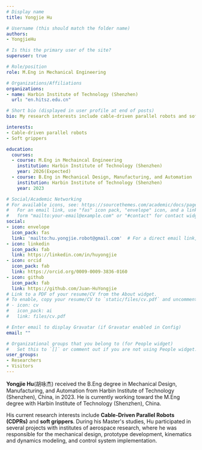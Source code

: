 ```yaml
---
# Display name
title: Yongjie Hu

# Username (this should match the folder name)
authors:
- YongjieHu

# Is this the primary user of the site?
superuser: true

# Role/position
role: M.Eng in Mechanical Engineering

# Organizations/Affiliations
organizations:
- name: Harbin Institute of Technology (Shenzhen)
  url: "en.hitsz.edu.cn"

# Short bio (displayed in user profile at end of posts)
bio: My research interests include cable-driven parallel robots and soft grippers.

interests:
- Cable-driven parallel robots
- Soft grippers

education:
  courses:
  - course: M.Eng in Mechaincal Engineering
    institution: Harbin Institute of Technology (Shenzhen)
    year: 2026(Expected)
  - course: B.Eng in Mechanical Design, Manufacturing, and Automation
    institution: Harbin Institute of Technology (Shenzhen)
    year: 2023

# Social/Academic Networking
# For available icons, see: https://sourcethemes.com/academic/docs/page-builder/#icons
#   For an email link, use "fas" icon pack, "envelope" icon, and a link in the
#   form "mailto:your-email@example.com" or "#contact" for contact widget.
social:
- icon: envelope
  icon_pack: fas
  link: 'mailto:hu.yongjie.robot@gmail.com'  # For a direct email link, use "mailto:test@example.org".
- icon: linkedin
  icon_pack: fab
  link: https://linkedin.com/in/huyongjie
- icon: orcid
  icon_pack: fab
  link: https://orcid.org/0009-0009-3836-0160
- icon: github
  icon_pack: fab
  link: https://github.com/Juan-HuYongjie
# Link to a PDF of your resume/CV from the About widget.
# To enable, copy your resume/CV to `static/files/cv.pdf` and uncomment the lines below.
# - icon: cv
#   icon_pack: ai
#   link: files/cv.pdf

# Enter email to display Gravatar (if Gravatar enabled in Config)
email: ""

# Organizational groups that you belong to (for People widget)
#   Set this to `[]` or comment out if you are not using People widget.
user_groups:
- Researchers
- Visitors
---
```


**Yongjie Hu**(胡咏杰) received the B.Eng degree in Mechanical Design, Manufacturing, and Automation from Harbin Institute of Technology (Shenzhen), China, in 2023. He is currently working toward the M.Eng degree with Harbin Institute of Technology (Shenzhen), China.

His current research interests include **Cable-Driven Parallel Robots (CDPRs)** and **soft grippers**. During his Master's studies, Hu participated in several projects with institutes of aerospace research, where he was responsible for the mechanical design, prototype development, kinematics and dynamics modeling, and control system implementation.
